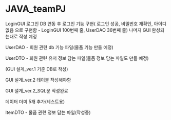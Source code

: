 # JAVA_teamPJ


LoginGUI 로그인 DB 연동 후 로그인 기능 구현( 로그인 성공, 비밀번호 재확인, 아이디 없음 으로 구현함 - LoginGUI 100번째 줄, UserDAO 36번째 줄)
나머지 GUI 완성되는대로 작성 예정


UserDAO - 회원 관련 db 기능 파일(물품 기능 만들 예정)

UserDTO - 회원 관련 유저 정보 담는 파일(물품 정보 담는 파일도 만들 예정)

(GUI 설계_ver.1 기준 DB로 작성)


GUI 설계_ver.2 테이블 작성해야함

GUI 설계_ver.2_SQL문 작성완료 

데이터 더미 5개 추가(테스트용)


ItemDTO - 물품 관련 정보 담는 파일(작성중)




